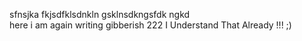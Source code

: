 sfnsjka fkjsdfklsdnkln gsklnsdkngsfdk ngkd <br>
here i am again writing gibberish
222
I Understand That Already !!! ;)
